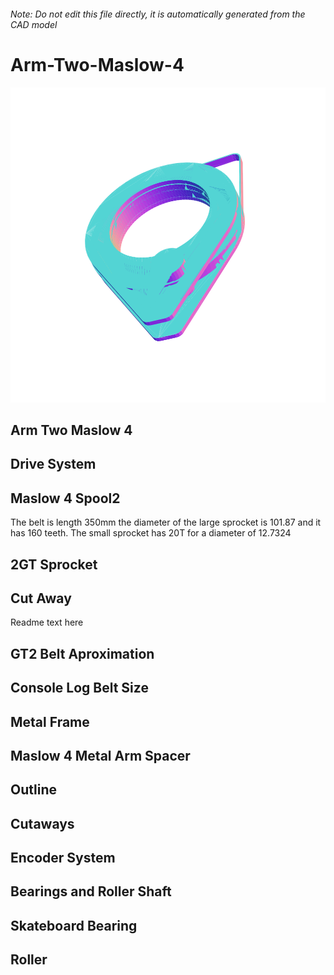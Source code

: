 ###### Note: Do not edit this file directly, it is automatically generated from the CAD model

# Arm-Two-Maslow-4

![](/project.svg)

## Arm Two Maslow 4


## Drive System


## Maslow 4 Spool2


The belt is length 350mm the diameter of the large sprocket is 101.87 and it has 160 teeth. The small sprocket has 20T for a diameter of 12.7324


## 2GT Sprocket


## Cut Away


Readme text here


## GT2 Belt Aproximation 


## Console Log Belt Size


## Metal Frame


## Maslow 4 Metal Arm Spacer


## Outline


## Cutaways


## Encoder System


## Bearings and Roller Shaft


## Skateboard Bearing


## Roller


